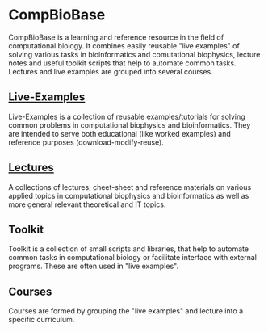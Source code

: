 CompBioBase
=============
CompBioBase is a learning and reference resource in the field of computational biology. It combines easily reusable "live examples" of solving various tasks in bioinformatics and comutational biophysics, lecture notes and useful toolkit scripts that help to automate common tasks. Lectures and live examples are grouped into several courses.

[Live-Examples](Live_Examples/README.md)
-------------
Live-Examples is a collection of reusable examples/tutorials for solving common problems in computational biophysics and bioinformatics. They are intended to serve both educational (like worked examples) and reference purposes (download-modify-reuse).

[Lectures](Lectures/README.md)
------------
A collections of lectures, cheet-sheet and reference materials on various applied topics in computational biophysics and bioinformatics as well as more general relevant theoretical and IT topics.

Toolkit
-------
Toolkit is a collection of small scripts and libraries, that help to automate common tasks in computational biology or facilitate interface with external programs. These are often used in "live examples".

Courses
------
Courses are formed by grouping the "live examples" and lecture into a specific curriculum.